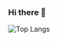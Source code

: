 ### Hi there 👋

![Top Langs](https://github-readme-stats.vercel.app/api/top-langs/?username=gergon02&layout=compact&count_private=true&show_icons=true)
